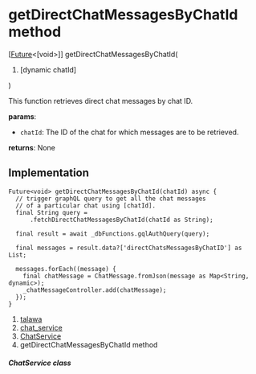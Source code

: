 
<div>

# getDirectChatMessagesByChatId method

</div>


[[Future](https://api.flutter.dev/flutter/dart-core/Future-class.html)\<[void\>]]
getDirectChatMessagesByChatId(

1.  [dynamic
    chatId]

)



This function retrieves direct chat messages by chat ID.

**params**:

-   `chatId`: The ID of the chat for which messages are to be retrieved.

**returns**: None



## Implementation

``` language-dart
Future<void> getDirectChatMessagesByChatId(chatId) async {
  // trigger graphQL query to get all the chat messages
  // of a particular chat using [chatId].
  final String query =
      .fetchDirectChatMessagesByChatId(chatId as String);

  final result = await _dbFunctions.gqlAuthQuery(query);

  final messages = result.data?['directChatsMessagesByChatID'] as List;

  messages.forEach((message) {
    final chatMessage = ChatMessage.fromJson(message as Map<String, dynamic>);
    _chatMessageController.add(chatMessage);
  });
}
```







1.  [talawa](../../index.md)
2.  [chat_service](../../services_chat_service/)
3.  [ChatService](../../services_chat_service/ChatService-class.md)
4.  getDirectChatMessagesByChatId method

##### ChatService class







